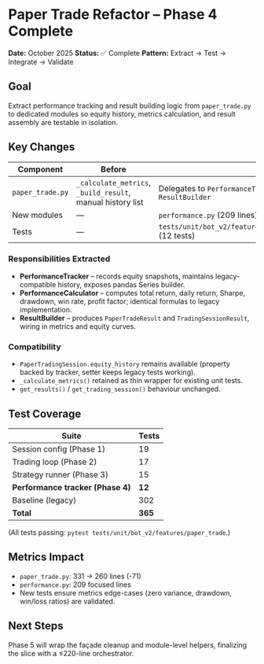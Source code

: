 # Paper Trade Refactor – Phase 4 Complete

**Date:** October 2025
**Status:** ✅ Complete
**Pattern:** Extract → Test → Integrate → Validate

## Goal

Extract performance tracking and result building logic from `paper_trade.py` to dedicated modules
so equity history, metrics calculation, and result assembly are testable in isolation.

## Key Changes

| Component | Before | After |
|-----------|--------|-------|
| `paper_trade.py` | `_calculate_metrics`, `_build_result`, manual history list | Delegates to `PerformanceTracker`, `PerformanceCalculator`, `ResultBuilder` |
| New modules | — | `performance.py` (209 lines) |
| Tests | — | `tests/unit/bot_v2/features/paper_trade/test_performance.py` (12 tests) |

### Responsibilities Extracted
- **PerformanceTracker** – records equity snapshots, maintains legacy-compatible history, exposes
  pandas Series builder.
- **PerformanceCalculator** – computes total return, daily return, Sharpe, drawdown, win rate,
  profit factor; identical formulas to legacy implementation.
- **ResultBuilder** – produces `PaperTradeResult` and `TradingSessionResult`, wiring in metrics and
  equity curves.

### Compatibility
- `PaperTradingSession.equity_history` remains available (property backed by tracker, setter keeps
  legacy tests working).
- `_calculate_metrics()` retained as thin wrapper for existing unit tests.
- `get_results()` / `get_trading_session()` behaviour unchanged.

## Test Coverage

| Suite | Tests |
|-------|-------|
| Session config (Phase 1) | 19 |
| Trading loop (Phase 2) | 17 |
| Strategy runner (Phase 3) | 15 |
| **Performance tracker (Phase 4)** | **12** |
| Baseline (legacy) | 302 |
| **Total** | **365** |

(All tests passing: `pytest tests/unit/bot_v2/features/paper_trade`.)

## Metrics Impact

- `paper_trade.py`: 331 → 260 lines (-71)
- `performance.py`: 209 focused lines
- New tests ensure metrics edge-cases (zero variance, drawdown, win/loss ratios) are validated.

## Next Steps

Phase 5 will wrap the façade cleanup and module-level helpers, finalizing the slice with a
≤220-line orchestrator.
